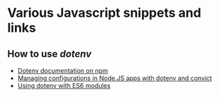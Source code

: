 # Various Javascript snippets and links

## How to use _dotenv_
* [Dotenv documentation on npm](https://www.npmjs.com/package/dotenv)
* [Managing configurations in Node.JS apps with dotenv and convict](https://medium.com/@sherryhsu/managing-configurations-in-node-js-apps-with-dotenv-and-convict-d74070d37373)
* [Using dotenv with ES6 modules](https://github.com/motdotla/dotenv/issues/133)
